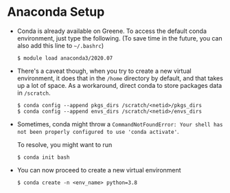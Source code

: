 # Anaconda Setup

- Conda is already available on Greene. To access the default conda environment, just type the following. (To save time in the future, you can also add this line to `~/.bashrc`)

  ```
  $ module load anaconda3/2020.07
  ```

- There's a caveat though, when you try to create a new virtual environment, it does that in the `/home` directory by default, and that takes up a lot of space. As a workaround, direct conda to store packages data in `/scratch`.

  ```
  $ conda config --append pkgs_dirs /scratch/<netid>/pkgs_dirs
  $ conda config --append envs_dirs /scratch/<netid>/envs_dirs
  ```

- Sometimes, conda might throw a `CommandNotFoundError: Your shell has not been properly configured to use 'conda activate'`. 

  To resolve, you might want to run

  ```
  $ conda init bash
  ```

- You can now proceed to create a new virtual environment
  ```
  $ conda create -n <env_name> python=3.8
  ```
